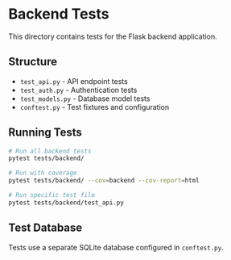 # Backend Tests

This directory contains tests for the Flask backend application.

## Structure

- `test_api.py` - API endpoint tests
- `test_auth.py` - Authentication tests
- `test_models.py` - Database model tests
- `conftest.py` - Test fixtures and configuration

## Running Tests

```bash
# Run all backend tests
pytest tests/backend/

# Run with coverage
pytest tests/backend/ --cov=backend --cov-report=html

# Run specific test file
pytest tests/backend/test_api.py
```

## Test Database

Tests use a separate SQLite database configured in `conftest.py`.